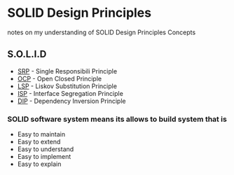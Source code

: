 # SOLID Design Principles
notes on my understanding of SOLID Design Principles Concepts

## S.O.L.I.D
* [SRP](http://www.dropwizard.io/1.0.2/docs/) - Single Responsibili Principle
* [OCP](https://maven.apache.org/) - Open Closed Principle
* [LSP](https://rometools.github.io/rome/) - Liskov Substitution Principle
* [ISP](https://rometools.github.io/rome/) - Interface Segregation Principle
* [DIP](https://rometools.github.io/rome/) - Dependency Inversion Principle

### SOLID software system means its allows to build system that is
- Easy to maintain
- Easy to extend
- Easy to understand
- Easy to implement
- Easy to explain
